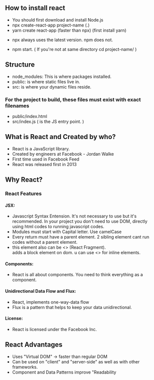 ## How to install react
- You should first download and install Node.js
- npx create-react-app project-name (.)
- yarn create react-app (faster than npx) (first install yarn)
* npx always uses the latest version. npm does not.
- npm start. ( If you're not at same directory cd project-name/ )

## Structure
- node_modules: This is where packages installed.
- public: is where static files live in.
- src: is where your dynamic files reside.
### For the project to build, these files must exist with exact filenames
- public/index.html
- src/index.js ( is the JS entry point. )

## What is React and Created by who?
- React is a JavaScript library.
- Created by engineers at Facebook - Jordan Walke
- First time used in Facebook Feed
- React was released first in 2013

 ## Why React?
 ### React Features
 #### JSX:
 - Javascript Syntax Entension. It's not necessary to use but it's recommended. In your project you don't need to use DOM, directly using html codes to running javascript codes.
 - Modules must start with Capital letter. Use camelCase
 - Every return must have a parent element. 2 sibling element cant run codes without a parent element.
 - this element also can be <> (React Fragment). <div> adds a block element on dom. u can use <> for inline elements.
 #### Components:
 - React is all about components. You need to think everything as a component.
 #### Unidirectional Data Flow and Flux: 
 - React, implements one-way-data flow
 - Flux is a pattern that helps to keep your data unidirectional.
 #### License:
 - React is licensed under the Facebook Inc.

 ## React Advantages
 - Uses "Virtual DOM" -> faster than regular DOM
 - Can be used on "client" and "server-side" as well as with other frameworks.
 - Component and Data Patterns improve "Readability